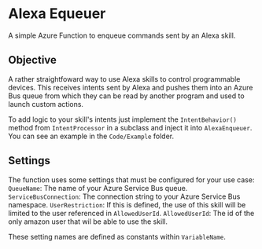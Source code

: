 # Alexa Equeuer

A simple Azure Function to enqueue commands sent by an Alexa skill.

## Objective

A rather straightfoward way to use Alexa skills to control programmable devices. 
This receives intents sent by Alexa and pushes them into an Azure Bus queue from which they can be read by another program and used to launch custom actions.

To add logic to your skill's intents just implement the `IntentBehavior()` method from `IntentProcessor` in a subclass and inject it into `AlexaEnqueuer`. You can see an example in the `Code/Example` folder.

## Settings
The function uses some settings that must be configured for your use case:
    `QueueName`: The name of your Azure Service Bus queue.
    `ServiceBusConnection`: The connection string to your Azure Service Bus namespace.
    `UserRestriction`: If this is defined, the use of this skill will be limited to the user referenced in `AllowedUserId`.
    `AllowedUserId`: The id of the only amazon user that wil be able to use the skill.

These setting names are defined as constants within `VariableName`.
